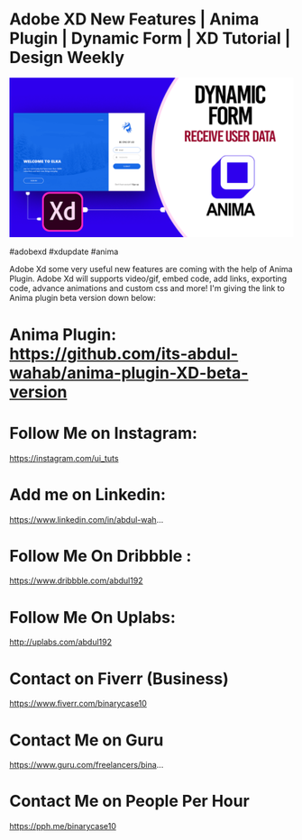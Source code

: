 # Adobe XD New Features | Anima Plugin | Dynamic Form | XD Tutorial | Design Weekly

<a href="https://youtu.be/wK8EZaw_pAg" target="_blank"><img src='https://github.com/its-abdul-wahab/anima-plugin-XD-beta-version/blob/master/dynamic-form-thumbnail.png?raw=true'></a>

#adobexd #xdupdate #anima

Adobe Xd  some very useful new features are coming with the help of Anima Plugin. Adobe Xd will supports video/gif, embed code, add links, exporting code, advance animations and custom css and more! I'm giving the link to Anima plugin beta version down below:

# Anima Plugin: https://github.com/its-abdul-wahab/anima-plugin-XD-beta-version


# Follow Me on Instagram: 
https://instagram.com/ui_tuts

# Add me on Linkedin: 
https://www.linkedin.com/in/abdul-wah...

# Follow Me On Dribbble : 
https://www.dribbble.com/abdul192

# Follow Me On Uplabs:
http://uplabs.com/abdul192

# Contact on Fiverr (Business)
https://www.fiverr.com/binarycase10

# Contact Me on Guru
https://www.guru.com/freelancers/bina...

# Contact Me on People Per Hour
https://pph.me/binarycase10
